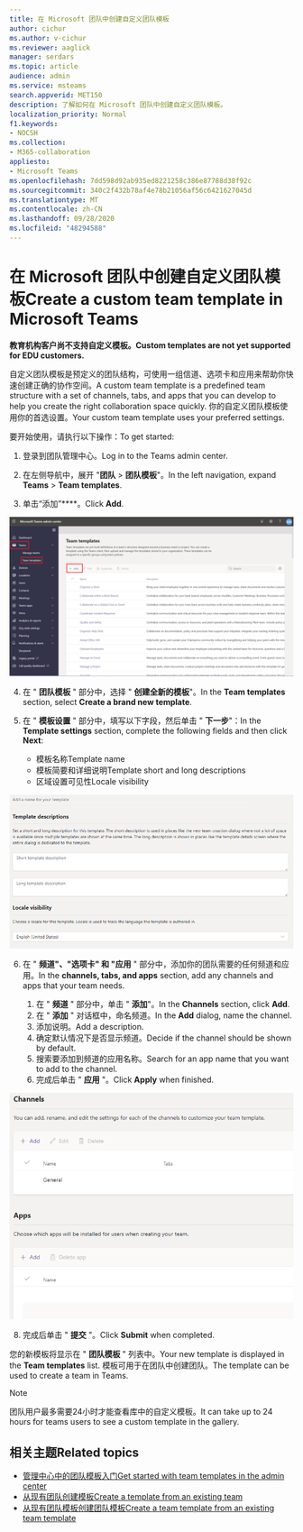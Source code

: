 ```yaml
---
title: 在 Microsoft 团队中创建自定义团队模板
author: cichur
ms.author: v-cichur
ms.reviewer: aaglick
manager: serdars
ms.topic: article
audience: admin
ms.service: msteams
search.appverid: MET150
description: 了解如何在 Microsoft 团队中创建自定义团队模板。
localization_priority: Normal
f1.keywords:
- NOCSH
ms.collection:
- M365-collaboration
appliesto:
- Microsoft Teams
ms.openlocfilehash: 7dd598d92ab935ed8221258c386e87788d38f92c
ms.sourcegitcommit: 340c2f432b78af4e78b21056af56c6421627045d
ms.translationtype: MT
ms.contentlocale: zh-CN
ms.lasthandoff: 09/28/2020
ms.locfileid: "48294588"
---
```

# <a name="create-a-custom-team-template-in-microsoft-teams"></a><span data-ttu-id="4e0fc-103">在 Microsoft 团队中创建自定义团队模板</span><span class="sxs-lookup"><span data-stu-id="4e0fc-103">Create a custom team template in Microsoft Teams</span></span>

<span data-ttu-id="4e0fc-104">**教育机构客户尚不支持自定义模板。**</span><span class="sxs-lookup"><span data-stu-id="4e0fc-104">**Custom templates are not yet supported for EDU customers.**</span></span>

<span data-ttu-id="4e0fc-105">自定义团队模板是预定义的团队结构，可使用一组信道、选项卡和应用来帮助你快速创建正确的协作空间。</span><span class="sxs-lookup"><span data-stu-id="4e0fc-105">A custom team template is a predefined team structure with a set of channels, tabs, and apps that you can develop to help you create the right collaboration space quickly.</span></span> <span data-ttu-id="4e0fc-106">你的自定义团队模板使用你的首选设置。</span><span class="sxs-lookup"><span data-stu-id="4e0fc-106">Your custom team template uses your preferred settings.</span></span>  

<span data-ttu-id="4e0fc-107">要开始使用，请执行以下操作：</span><span class="sxs-lookup"><span data-stu-id="4e0fc-107">To get started:</span></span>

1. <span data-ttu-id="4e0fc-108">登录到团队管理中心。</span><span class="sxs-lookup"><span data-stu-id="4e0fc-108">Log in to the Teams admin center.</span></span>

2. <span data-ttu-id="4e0fc-109">在左侧导航中，展开 "**团队**  >  **团队模板**"。</span><span class="sxs-lookup"><span data-stu-id="4e0fc-109">In the left navigation, expand **Teams** > **Team templates**.</span></span>

3. <span data-ttu-id="4e0fc-110">单击“添加”\*\*\*\*。</span><span class="sxs-lookup"><span data-stu-id="4e0fc-110">Click **Add**.</span></span>

!["团队模板" 对话框的图像，其中突出显示了 "添加"。](media/team-templates-new.png)

4. <span data-ttu-id="4e0fc-112">在 " **团队模板** " 部分中，选择 " **创建全新的模板**"。</span><span class="sxs-lookup"><span data-stu-id="4e0fc-112">In the **Team templates** section, select **Create a brand new template**.</span></span>

5. <span data-ttu-id="4e0fc-113">在 " **模板设置** " 部分中，填写以下字段，然后单击 " **下一步**"：</span><span class="sxs-lookup"><span data-stu-id="4e0fc-113">In the **Template settings** section, complete the following fields and then click **Next**:</span></span>
    - <span data-ttu-id="4e0fc-114">模板名称</span><span class="sxs-lookup"><span data-stu-id="4e0fc-114">Template name</span></span>
    - <span data-ttu-id="4e0fc-115">模板简要和详细说明</span><span class="sxs-lookup"><span data-stu-id="4e0fc-115">Template short and long descriptions</span></span>
    - <span data-ttu-id="4e0fc-116">区域设置可见性</span><span class="sxs-lookup"><span data-stu-id="4e0fc-116">Locale visibility</span></span>  

!["团队模板设置命名" 对话框的图像。](media/template-add-a-name.png)

6. <span data-ttu-id="4e0fc-118">在 " **频道"、"选项卡" 和 "应用** " 部分中，添加你的团队需要的任何频道和应用。</span><span class="sxs-lookup"><span data-stu-id="4e0fc-118">In the **channels, tabs, and apps** section, add any channels and apps that your team needs.</span></span>

    1. <span data-ttu-id="4e0fc-119">在 " **频道** " 部分中，单击 " **添加**"。</span><span class="sxs-lookup"><span data-stu-id="4e0fc-119">In the **Channels** section, click **Add**.</span></span>
    2. <span data-ttu-id="4e0fc-120">在 " **添加** " 对话框中，命名频道。</span><span class="sxs-lookup"><span data-stu-id="4e0fc-120">In the **Add** dialog, name the channel.</span></span>
    3. <span data-ttu-id="4e0fc-121">添加说明。</span><span class="sxs-lookup"><span data-stu-id="4e0fc-121">Add a description.</span></span>
    4. <span data-ttu-id="4e0fc-122">确定默认情况下是否显示频道。</span><span class="sxs-lookup"><span data-stu-id="4e0fc-122">Decide if the channel should be shown by default.</span></span>
    5. <span data-ttu-id="4e0fc-123">搜索要添加到频道的应用名称。</span><span class="sxs-lookup"><span data-stu-id="4e0fc-123">Search for an app name that you want to add to the channel.</span></span>
    6. <span data-ttu-id="4e0fc-124">完成后单击 " **应用** "。</span><span class="sxs-lookup"><span data-stu-id="4e0fc-124">Click **Apply** when finished.</span></span>

![团队模板频道、选项卡和应用屏幕的图像。](media/template-channels-tabs-apps.png)

8. <span data-ttu-id="4e0fc-126">完成后单击 " **提交** "。</span><span class="sxs-lookup"><span data-stu-id="4e0fc-126">Click **Submit** when completed.</span></span>

<span data-ttu-id="4e0fc-127">您的新模板将显示在 " **团队模板** " 列表中。</span><span class="sxs-lookup"><span data-stu-id="4e0fc-127">Your new template is displayed in the **Team templates** list.</span></span> <span data-ttu-id="4e0fc-128">模板可用于在团队中创建团队。</span><span class="sxs-lookup"><span data-stu-id="4e0fc-128">The template can be used to create a team in Teams.</span></span>

> [!Note]
> <span data-ttu-id="4e0fc-129">团队用户最多需要24小时才能查看库中的自定义模板。</span><span class="sxs-lookup"><span data-stu-id="4e0fc-129">It can take up to 24 hours for teams users to see a custom template in the gallery.</span></span>

## <a name="related-topics"></a><span data-ttu-id="4e0fc-130">相关主题</span><span class="sxs-lookup"><span data-stu-id="4e0fc-130">Related topics</span></span>

- [<span data-ttu-id="4e0fc-131">管理中心中的团队模板入门</span><span class="sxs-lookup"><span data-stu-id="4e0fc-131">Get started with team templates in the admin center</span></span>](get-started-with-teams-templates-in-the-admin-console.md)
- [<span data-ttu-id="4e0fc-132">从现有团队创建模板</span><span class="sxs-lookup"><span data-stu-id="4e0fc-132">Create a template from an existing team</span></span>](create-template-from-existing-team.md)
- [<span data-ttu-id="4e0fc-133">从现有团队模板创建团队模板</span><span class="sxs-lookup"><span data-stu-id="4e0fc-133">Create a team template from an existing team template</span></span>](create-template-from-existing-template.md)
